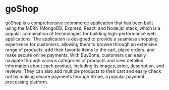 # goShop

goShop is a comprehensive ecommerce application that has been built using the MERN (MongoDB, Express, React, and Node.js) stack, which is a popular combination of technologies for building high-performance web applications. The application is designed to provide a seamless shopping experience for customers, allowing them to browse through an extensive range of products, add their favorite items to the cart, place orders, and make secure online payments. With BuyZone, customers can easily navigate through various categories of products and view detailed information about each product, including its images, price, description, and reviews. They can also add multiple products to their cart and easily check out by making secure payments through Stripe, a popular payment processing platform.
